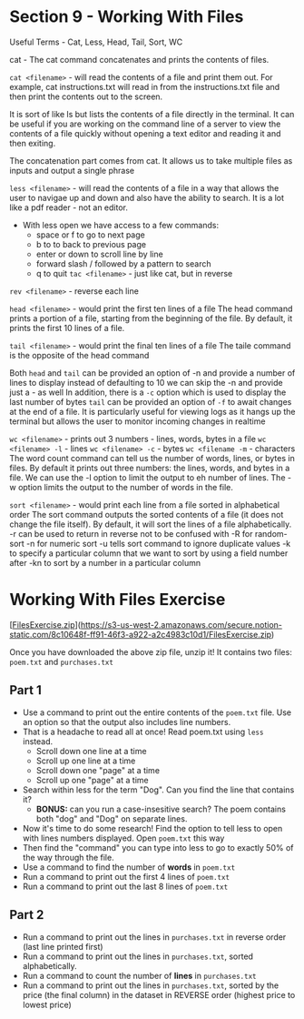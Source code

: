 # Section 9 - Working With Files
Useful Terms - Cat, Less, Head, Tail, Sort, WC

cat - The cat command concatenates and prints the contents of files.

`cat <filename>` - will read the contents of a file and print them out. For example, cat instructions.txt will read in from the instructions.txt file and then print the contents out to the screen.

It is sort of like ls but lists the contents of a file directly in the terminal. It can be useful if you are working on the command line of a server to view the contents of a file quickly without opening a text editor and reading it and then exiting.

The concatenation part comes from cat. It allows us to take multiple files as inputs and output a single phrase

`less <filename>` - will read the contents of a file in a way that allows the user to navigae up and down and also have the ability to search. It is a lot like a pdf reader - not an editor.
- With less open we have access to a few commands:
	- space or f to go to next page
	- b to to back to previous page
	- enter or down to scroll line by line
	- forward slash / followed by a pattern to search
	- q to quit
`tac <filename>` - just like cat, but in reverse

`rev <filename>` - reverse each line

`head <filename>` - would print the first ten lines of a file
The head command prints a portion of a file, starting from the beginning of the file. By default, it prints the first 10 lines of a file.

`tail <filename>` - would print the final ten lines of a file
The taile command is the opposite of the head command

Both `head` and `tail` can be provided an option of -n <number> and provide a number of lines to display instead of defaulting to 10 we can skip the -n and provide just a -<number> as well
In addition, there is a `-c` option which is used to display the last number of bytes
`tail` can be provided an option of `-f` to await changes at the end of a file. It is particularly useful for viewing logs as it hangs up the terminal but allows the user to monitor incoming changes in realtime

`wc <filename>` - prints out 3 numbers - lines, words, bytes in a file
`wc <filename> -l` - lines
`wc <filename> -c` - bytes
`wc <filename -m` - characters
The word count command can tell us the number of words, lines, or bytes in files. By default it prints out three numbers: the lines, words, and bytes in a file.
We can use the -l option to limit the output to eh number of lines.
The -w option limits the output to the number of words in the file.

`sort <filename>` - would print each line from a file sorted in alphabetical order
The sort command outputs the sorted contents of a file (it does not change the file itself). By default, it will sort the lines of a file alphabetically.
 -r can be used to return in reverse not to be confused with -R for random-sort
 -n for numeric sort
 -u tells sort command to ignore duplicate values
 -k <number> to specify a particular column that we want to sort by using a field number after
 -kn <number> to sort by a number in a particular column

# Working With Files Exercise

[[FilesExercise.zip](http://filesexercise.zip)](https://s3-us-west-2.amazonaws.com/secure.notion-static.com/8c10648f-ff91-46f3-a922-a2c4983c10d1/FilesExercise.zip)

Once you have downloaded the above zip file, unzip it! It contains two files: `poem.txt` and `purchases.txt`

## Part 1

- Use a command to print out the entire contents of the `poem.txt` file. Use an option so that the output also includes line numbers.
- That is a headache to read all at once! Read poem.txt using `less` instead.
    - Scroll down one line at a time
    - Scroll up one line at a time
    - Scroll down one "page" at a time
    - Scroll up one "page" at a time
- Search within less for the term "Dog".  Can you find the line that contains it?
    - **BONUS:** can you run a case-insesitive search?  The poem contains both "dog" and "Dog" on separate lines.
- Now it's time to do some research! Find the option to tell less to open with lines numbers displayed. Open `poem.txt` this way
- Then find the "command" you can type into less to go to exactly 50% of the way through the file.
- Use a command to find the number of **words** in `poem.txt`
- Run a command to print out the first 4 lines of `poem.txt`
- Run a command to print out the last 8 lines of `poem.txt`

## Part 2

- Run a command to print out the lines in `purchases.txt` in reverse order (last line printed first)
- Run a command to print out the lines in `purchases.txt`, sorted alphabetically.
- Run a command to count the number of **lines** in `purchases.txt`
- Run a command to print out the lines in `purchases.txt`, sorted by the price (the final column) in the dataset in REVERSE order (highest price to lowest price)
